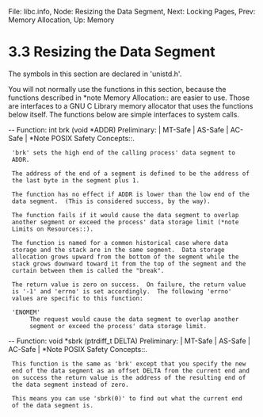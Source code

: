 File: libc.info,  Node: Resizing the Data Segment,  Next: Locking Pages,  Prev: Memory Allocation,  Up: Memory

3.3 Resizing the Data Segment
=============================

The symbols in this section are declared in 'unistd.h'.

   You will not normally use the functions in this section, because the
functions described in *note Memory Allocation:: are easier to use.
Those are interfaces to a GNU C Library memory allocator that uses the
functions below itself.  The functions below are simple interfaces to
system calls.

 -- Function: int brk (void *ADDR)
     Preliminary: | MT-Safe | AS-Safe | AC-Safe | *Note POSIX Safety
     Concepts::.

     'brk' sets the high end of the calling process' data segment to
     ADDR.

     The address of the end of a segment is defined to be the address of
     the last byte in the segment plus 1.

     The function has no effect if ADDR is lower than the low end of the
     data segment.  (This is considered success, by the way).

     The function fails if it would cause the data segment to overlap
     another segment or exceed the process' data storage limit (*note
     Limits on Resources::).

     The function is named for a common historical case where data
     storage and the stack are in the same segment.  Data storage
     allocation grows upward from the bottom of the segment while the
     stack grows downward toward it from the top of the segment and the
     curtain between them is called the "break".

     The return value is zero on success.  On failure, the return value
     is '-1' and 'errno' is set accordingly.  The following 'errno'
     values are specific to this function:

     'ENOMEM'
          The request would cause the data segment to overlap another
          segment or exceed the process' data storage limit.

 -- Function: void *sbrk (ptrdiff_t DELTA)
     Preliminary: | MT-Safe | AS-Safe | AC-Safe | *Note POSIX Safety
     Concepts::.

     This function is the same as 'brk' except that you specify the new
     end of the data segment as an offset DELTA from the current end and
     on success the return value is the address of the resulting end of
     the data segment instead of zero.

     This means you can use 'sbrk(0)' to find out what the current end
     of the data segment is.

